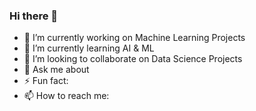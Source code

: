 ### Hi there 👋



- 🔭 I’m currently working on Machine Learning Projects
- 🌱 I’m currently learning AI & ML
- 👯 I’m looking to collaborate on Data Science Projects
- 💬 Ask me about 
- ⚡ Fun fact:
- 📫 How to reach me:


![<Badge Name>](https://img.shields.io/badge/LinkedIn-<#2874F0>?style=for-the-badge&logo=<LinkedIn>&logoColor=<#2874F0>)
  
![<Badge Name>](https://img.shields.io/badge/Email-<#0A66C2>?style=for-the-badge&logo=<Email>&logoColor=<#0A66C2>)


<!--
**vibhu-raturi/vibhu-raturi** is a ✨ _special_ ✨ repository because its `README.md` (this file) appears on your GitHub profile.

Here are some ideas to get you started:

- 🔭 I’m currently working on ...
- 🌱 I’m currently learning ...
- 👯 I’m looking to collaborate on ...
- 🤔 I’m looking for help with ...
- 💬 Ask me about ...
- 📫 How to reach me: ...
- 😄 Pronouns: ...
- ⚡ Fun fact: ...
-->
